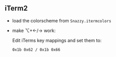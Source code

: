 iTerm2
------
- load the colorscheme from `Snazzy.itermcolors`

- make ⌥+←/→ work:

  Edit iTerms key mappings and set them to:
  
  `0x1b 0x62 / 0x1b 0x66`

